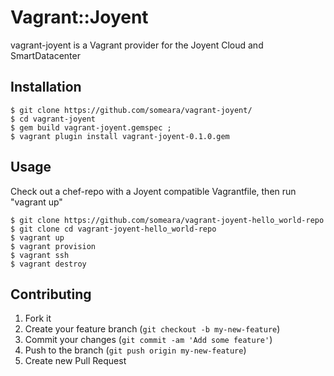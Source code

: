 # Vagrant::Joyent

vagrant-joyent is a Vagrant provider for the Joyent Cloud and SmartDatacenter

## Installation

    $ git clone https://github.com/someara/vagrant-joyent/
    $ cd vagrant-joyent
    $ gem build vagrant-joyent.gemspec ; 
    $ vagrant plugin install vagrant-joyent-0.1.0.gem 


## Usage

Check out a chef-repo with a Joyent compatible Vagrantfile, then run "vagrant up"

    $ git clone https://github.com/someara/vagrant-joyent-hello_world-repo 
    $ git clone cd vagrant-joyent-hello_world-repo 
    $ vagrant up
    $ vagrant provision
    $ vagrant ssh
    $ vagrant destroy

## Contributing

1. Fork it
2. Create your feature branch (`git checkout -b my-new-feature`)
3. Commit your changes (`git commit -am 'Add some feature'`)
4. Push to the branch (`git push origin my-new-feature`)
5. Create new Pull Request
